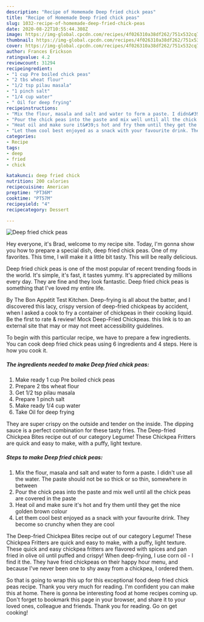 ```yaml
---
description: "Recipe of Homemade Deep fried chick peas"
title: "Recipe of Homemade Deep fried chick peas"
slug: 1032-recipe-of-homemade-deep-fried-chick-peas
date: 2020-08-22T10:55:44.308Z
image: https://img-global.cpcdn.com/recipes/4f026310a38df262/751x532cq70/deep-fried-chick-peas-recipe-main-photo.jpg
thumbnail: https://img-global.cpcdn.com/recipes/4f026310a38df262/751x532cq70/deep-fried-chick-peas-recipe-main-photo.jpg
cover: https://img-global.cpcdn.com/recipes/4f026310a38df262/751x532cq70/deep-fried-chick-peas-recipe-main-photo.jpg
author: Frances Erickson
ratingvalue: 4.2
reviewcount: 31294
recipeingredient:
- "1 cup Pre boiled chick peas"
- "2 tbs wheat flour"
- "1/2 tsp pilau masala"
- "1 pinch salt"
- "1/4 cup water"
- " Oil for deep frying"
recipeinstructions:
- "Mix the flour, masala and salt and water to form a paste. I didn&#39;t use all the water. The paste should not be so thick or so thin, somewhere in between"
- "Pour the chick peas into the paste and mix well until all the chick peas are covered in the paste"
- "Heat oil and make sure it&#39;s hot and fry them until they get the nice golden brown colour"
- "Let them cool best enjoyed as a snack with your favourite drink. They become so crunchy when they are cool"
categories:
- Recipe
tags:
- deep
- fried
- chick

katakunci: deep fried chick 
nutrition: 200 calories
recipecuisine: American
preptime: "PT36M"
cooktime: "PT57M"
recipeyield: "4"
recipecategory: Dessert

---
```



![Deep fried chick peas](https://img-global.cpcdn.com/recipes/4f026310a38df262/751x532cq70/deep-fried-chick-peas-recipe-main-photo.jpg)

Hey everyone, it's Brad, welcome to my recipe site. Today, I'm gonna show you how to prepare a special dish, deep fried chick peas. One of my favorites. This time, I will make it a little bit tasty. This will be really delicious.

Deep fried chick peas is one of the most popular of recent trending foods in the world. It's simple, it's fast, it tastes yummy. It's appreciated by millions every day. They are fine and they look fantastic. Deep fried chick peas is something that I've loved my entire life.

By The Bon Appétit Test Kitchen. Deep-frying is all about the batter, and I discovered this lacy, crispy version of deep-fried chickpeas by accident, when I asked a cook to fry a container of chickpeas in their cooking liquid. Be the first to rate &amp; review! Mock Deep-Fried Chickpeas. this link is to an external site that may or may not meet accessibility guidelines.


To begin with this particular recipe, we have to prepare a few ingredients. You can cook deep fried chick peas using 6 ingredients and 4 steps. Here is how you cook it.

<!--inarticleads1-->

##### The ingredients needed to make Deep fried chick peas:

1. Make ready 1 cup Pre boiled chick peas
1. Prepare 2 tbs wheat flour
1. Get 1/2 tsp pilau masala
1. Prepare 1 pinch salt
1. Make ready 1/4 cup water
1. Take  Oil for deep frying


They are super crispy on the outside and tender on the inside. The dipping sauce is a perfect combination for these tasty fries. The Deep-fried Chickpea Bites recipe out of our category Legume! These Chickpea Fritters are quick and easy to make, with a puffy, light texture. 

<!--inarticleads2-->

##### Steps to make Deep fried chick peas:

1. Mix the flour, masala and salt and water to form a paste. I didn&#39;t use all the water. The paste should not be so thick or so thin, somewhere in between
1. Pour the chick peas into the paste and mix well until all the chick peas are covered in the paste
1. Heat oil and make sure it&#39;s hot and fry them until they get the nice golden brown colour
1. Let them cool best enjoyed as a snack with your favourite drink. They become so crunchy when they are cool


The Deep-fried Chickpea Bites recipe out of our category Legume! These Chickpea Fritters are quick and easy to make, with a puffy, light texture. These quick and easy chickpea fritters are flavored with spices and pan fried in olive oil until puffed and crispy! When deep-frying, I use corn oil - I find it the. They have fried chickpeas on their happy hour menu, and because I&#39;ve never been one to shy away from a chickpea, I ordered them. 

So that is going to wrap this up for this exceptional food deep fried chick peas recipe. Thank you very much for reading. I'm confident you can make this at home. There is gonna be interesting food at home recipes coming up. Don't forget to bookmark this page in your browser, and share it to your loved ones, colleague and friends. Thank you for reading. Go on get cooking!
